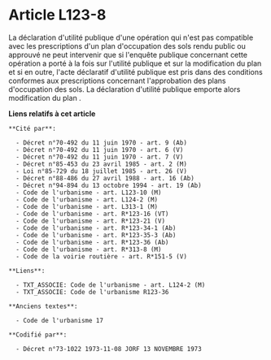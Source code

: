 # Article L123-8

La déclaration d'utilité publique d'une opération qui n'est pas compatible avec les prescriptions d'un plan d'occupation des
sols rendu public ou approuvé ne peut intervenir que si l'enquête publique concernant cette opération a porté à la fois sur
l'utilité publique et sur la modification du plan et si en outre, l'acte déclaratif d'utilité publique est pris dans des
conditions conformes aux prescriptions concernant l'approbation des plans d'occupation des sols. La déclaration d'utilité
publique emporte alors modification du plan .

**Liens relatifs à cet article**

	**Cité par**:

	  - Décret n°70-492 du 11 juin 1970 - art. 9 (Ab)
	  - Décret n°70-492 du 11 juin 1970 - art. 6 (V)
	  - Décret n°70-492 du 11 juin 1970 - art. 7 (V)
	  - Décret n°85-453 du 23 avril 1985 - art. 2 (M)
	  - Loi n°85-729 du 18 juillet 1985 - art. 26 (V)
	  - Décret n°88-486 du 27 avril 1988 - art. 16 (Ab)
	  - Décret n°94-894 du 13 octobre 1994 - art. 19 (Ab)
	  - Code de l'urbanisme - art. L123-10 (M)
	  - Code de l'urbanisme - art. L124-2 (M)
	  - Code de l'urbanisme - art. L313-1 (M)
	  - Code de l'urbanisme - art. R*123-16 (VT)
	  - Code de l'urbanisme - art. R*123-21 (V)
	  - Code de l'urbanisme - art. R*123-34-1 (Ab)
	  - Code de l'urbanisme - art. R*123-35-3 (Ab)
	  - Code de l'urbanisme - art. R*123-36 (Ab)
	  - Code de l'urbanisme - art. R*313-8 (M)
	  - Code de la voirie routière - art. R*151-5 (V)

	**Liens**:

	  - TXT_ASSOCIE: Code de l'urbanisme - art. L124-2 (M)
	  - TXT_ASSOCIE: Code de l'urbanisme R123-36

	**Anciens textes**:

	  - Code de l'urbanisme 17

	**Codifié par**:

	  - Décret n°73-1022 1973-11-08 JORF 13 NOVEMBRE 1973
